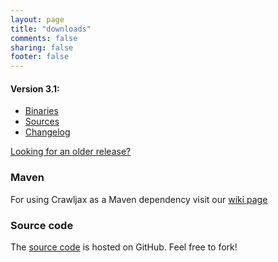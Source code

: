 ```yaml
---
layout: page
title: "downloads"
comments: false
sharing: false
footer: false
---
```


#### Version 3.1:
* [Binaries](http://search.maven.org/remotecontent?filepath=com/crawljax/crawljax-cli/3.1/crawljax-cli-3.1.zip)
* [Sources](https://github.com/crawljax/crawljax/archive/crawljax-3.1.zip)
* [Changelog](https://github.com/crawljax/crawljax/blob/master/CHANGELOG.md)

[Looking for an older release?](/downloads/all)

### Maven

For using Crawljax as a Maven dependency visit our [wiki page](https://github.com/crawljax/crawljax/wiki)

### Source code

The [source code](https://github.com/crawljax/crawljax/) is hosted on GitHub. Feel free to fork!
